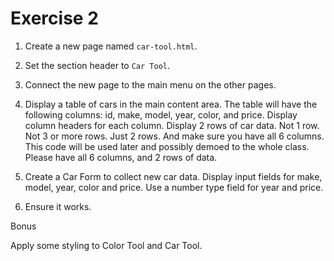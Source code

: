 # Exercise 2

1. Create a new page named `car-tool.html`.

2. Set the section header to `Car Tool`.

3. Connect the new page to the main menu on the other pages.

4. Display a table of cars in the main content area. The table will have the following columns: id, make, model, year, color, and price. Display column headers for each column. Display 2 rows of car data. Not 1 row. Not 3 or more rows. Just 2 rows. And make sure you have all 6 columns. This code will be used later and possibly demoed to the whole class. Please have all 6 columns, and 2 rows of data.

5. Create a Car Form to collect new car data. Display input fields for make, model, year, color and price. Use a number type field for year and price.

6. Ensure it works.

Bonus

Apply some styling to Color Tool and Car Tool.